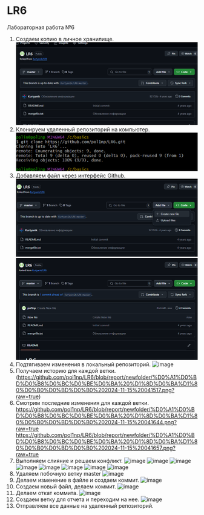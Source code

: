 # LR6
Лабораторная работа №6
1. Создаем копию в личное хранилище.
![image](https://github.com/pol1np/LR6/blob/report/newfolder/%D0%A1%D0%BD%D0%B8%D0%BC%D0%BE%D0%BA%20%D1%8D%D0%BA%D1%80%D0%B0%D0%BD%D0%B0%202024-11-15%20040702.png?raw=true)
2. Клонируем удаленный репозиторий на компьютер.
![image](https://github.com/pol1np/LR6/blob/report/newfolder/%D0%A1%D0%BD%D0%B8%D0%BC%D0%BE%D0%BA%20%D1%8D%D0%BA%D1%80%D0%B0%D0%BD%D0%B0%202024-11-15%20040908.png?raw=true)
3. Добавляем файл через интерфейс Github.
![image](https://github.com/pol1np/LR6/blob/report/newfolder/%D0%A1%D0%BD%D0%B8%D0%BC%D0%BE%D0%BA%20%D1%8D%D0%BA%D1%80%D0%B0%D0%BD%D0%B0%202024-11-15%20041145.png?raw=true)
![image](https://github.com/pol1np/LR6/blob/report/newfolder/%D0%A1%D0%BD%D0%B8%D0%BC%D0%BE%D0%BA%20%D1%8D%D0%BA%D1%80%D0%B0%D0%BD%D0%B0%202024-11-15%20041323.png?raw=true)
4. Подтягиваем изменения в локальный репозиторий.
![image]([https://github.com/user-attachments/assets/5c8b1818-b124-4d3a-9e4d-e5f891fcccad](https://github.com/pol1np/LR6/blob/report/newfolder/%D0%A1%D0%BD%D0%B8%D0%BC%D0%BE%D0%BA%20%D1%8D%D0%BA%D1%80%D0%B0%D0%BD%D0%B0%202024-11-15%20041419.png?raw=true))
5. Получаем историю для каждой ветки.
(https://github.com/pol1np/LR6/blob/report/newfolder/%D0%A1%D0%BD%D0%B8%D0%BC%D0%BE%D0%BA%20%D1%8D%D0%BA%D1%80%D0%B0%D0%BD%D0%B0%202024-11-15%20041517.png?raw=true)
6. Смотрим последние изменения для каждой ветки.
https://github.com/pol1np/LR6/blob/report/newfolder/%D0%A1%D0%BD%D0%B8%D0%BC%D0%BE%D0%BA%20%D1%8D%D0%BA%D1%80%D0%B0%D0%BD%D0%B0%202024-11-15%20041644.png?raw=true
https://github.com/pol1np/LR6/blob/report/newfolder/%D0%A1%D0%BD%D0%B8%D0%BC%D0%BE%D0%BA%20%D1%8D%D0%BA%D1%80%D0%B0%D0%BD%D0%B0%202024-11-15%20041657.png?raw=true
7. Выполняем слияние и решаем конфликт.
![image](https://github.com/user-attachments/assets/dd3c8133-0472-4ff6-b6f8-2adb47dd48b9)
![image](https://github.com/user-attachments/assets/e1687b52-b050-47b4-838a-19daacb2311f)
![image](https://github.com/user-attachments/assets/ea44f9d8-dc66-469c-9e05-0d5baae2c3b3)
![image](https://github.com/user-attachments/assets/bb36da7c-7430-423f-8c57-a16c674a4305)
![image](https://github.com/user-attachments/assets/7d538ebb-4569-48a6-a8dd-5cca115361d3)
![image](https://github.com/user-attachments/assets/49827b9c-4157-402a-9ee4-808880621721)
![image](https://github.com/user-attachments/assets/4a75f470-329d-499f-af74-5fbf53ad6fdf)
![image](https://github.com/user-attachments/assets/c0be92ac-2acb-46e5-8321-a8196b0150f0)
8. Удаляем побочную ветку master
![image](https://github.com/user-attachments/assets/6a4add7f-4249-4726-bcd1-2f098ce1b7d0)
9. Делаем изменение в файле и создаем коммит.
![image](https://github.com/user-attachments/assets/7eeec953-a983-4d9b-bc72-10e0bd266dd2)
10. Создаем новый файл, делаем коммит.
![image](https://github.com/user-attachments/assets/77ce7073-89d1-4b8b-8f29-463205a11fa0)
11. Делаем откат коммита.
![image](https://github.com/user-attachments/assets/3713864b-6895-4ddd-a518-ef8352bf6c71)
12. Создаем ветку для отчета и переходим на нее.
![image](https://github.com/user-attachments/assets/18473dce-f9a7-4e98-97fb-e0497008d8f5)
13. Отправляем все данные на удаленный репозиторий.





